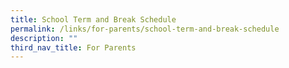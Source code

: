 ```yaml
---
title: School Term and Break Schedule
permalink: /links/for-parents/school-term-and-break-schedule
description: ""
third_nav_title: For Parents
---
```

